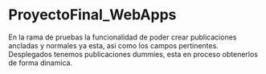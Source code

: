 # ProyectoFinal_WebApps
En la rama de pruebas la funcionalidad de poder crear publicaciones ancladas y normales ya esta, asi como los campos pertinentes.
Desplegados tenemos publicaciones dummies, esta en proceso obtenerlos de forma dinamica.
